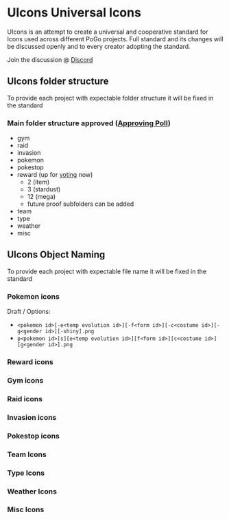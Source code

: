 # UIcons Universal Icons

UIcons is an attempt to create a universal and cooperative standard for Icons used across different PoGo projects. Full standard and its changes will be discussed openly and to every creator adopting the standard.

Join the discussion @ [Discord](https://discord.gg/cG8JwrJB6Z)

## UIcons folder structure

To provide each project with expectable folder structure it will be fixed in the standard 

### Main folder structure approved ([Approving Poll](https://discord.com/channels/795728654566817812/795778114139586590/796050026689855538))

- gym
- raid
- invasion
- pokemon
- pokestop
- reward  (up for [voting](https://discord.com/channels/795728654566817812/795778114139586590/796468427228315648) now)
  - 2 (item)
  - 3 (stardust)
  - 12 (mega)
  - future proof subfolders can be added
- team
- type
- weather
- misc

## UIcons Object Naming

To provide each project with expectable file name it will be fixed in the standard 

### Pokemon icons
Draft / Options:
  - `<pokemon id>[-e<temp evolution id>][-f<form id>][-c<costume id>][-g<gender id>][-shiny].png`
  - `p<pokemon id>[s][e<temp evolution id>][f<form id>][c<costume id>][g<gender id>].png`
  

### Reward icons

### Gym icons

### Raid icons

### Invasion icons

### Pokestop icons

### Team Icons

### Type Icons

### Weather Icons

### Misc Icons
